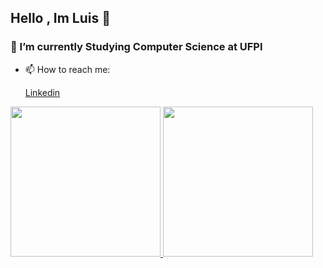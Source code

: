 ## Hello , Im Luis  👋

 ### 🔭 I’m currently Studying  Computer Science at UFPI    
- 📫 How to reach me:  <a  href="https://www.linkedin.com/in/luis-oliveira-5915b5257/"  ><p>Linkedin</p> </a>

<div>
  <a href="https://github.com/LuisEnilton">
  <img height="240cm" src="https://github-readme-stats.vercel.app/api?username=LuisEnilton&show_icons=true"/>
  <img height="240cm" src="https://github-readme-stats.vercel.app/api/top-langs/?username=LuisEnilton&layout=donut&langs_count=4&hide=cmake"/>
</div>
 


